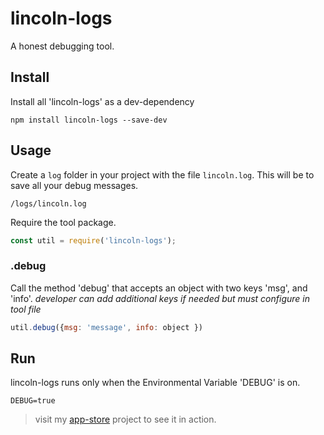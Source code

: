 # lincoln-logs
A honest debugging tool.

## Install
Install all 'lincoln-logs' as a dev-dependency
```
npm install lincoln-logs --save-dev
```

## Usage
Create a `log` folder in your project with the file `lincoln.log`. This will be to save all your debug messages.
```
/logs/lincoln.log
```

Require the tool package.
``` javascript
const util = require('lincoln-logs');
```

### .debug
Call the method 'debug' that accepts an object with two keys 'msg', and 'info'.
*developer can add additional keys if needed but must configure in tool file*
``` javascript
util.debug({msg: 'message', info: object })
```

## Run
lincoln-logs runs only when the Environmental Variable 'DEBUG' is on.
```
DEBUG=true
```

> visit my [app-store](https://github.com/ptlergo/App-Store) project to see it in action.  
